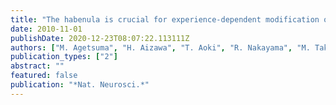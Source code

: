 ```yaml
---
title: "The habenula is crucial for experience-dependent modification of fear responses in zebrafish"
date: 2010-11-01
publishDate: 2020-12-23T08:07:22.113111Z
authors: ["M. Agetsuma", "H. Aizawa", "T. Aoki", "R. Nakayama", "M. Takahoko", "M. Goto", "T. Sassa", "R. Amo", "T. Shiraki", "K. Kawakami", "T. Hosoya", "S. Higashijima", "H. Okamoto"]
publication_types: ["2"]
abstract: ""
featured: false
publication: "*Nat. Neurosci.*"
---
```


